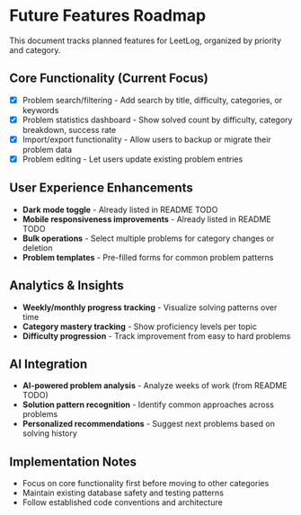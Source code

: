 # Future Features Roadmap

This document tracks planned features for LeetLog, organized by priority and category.

## Core Functionality (Current Focus)
- [x] Problem search/filtering - Add search by title, difficulty, categories, or keywords
- [x] Problem statistics dashboard - Show solved count by difficulty, category breakdown, success rate
- [x] Import/export functionality - Allow users to backup or migrate their problem data
- [x] Problem editing - Let users update existing problem entries

## User Experience Enhancements
- **Dark mode toggle** - Already listed in README TODO
- **Mobile responsiveness improvements** - Already listed in README TODO
- **Bulk operations** - Select multiple problems for category changes or deletion
- **Problem templates** - Pre-filled forms for common problem patterns

## Analytics & Insights
- **Weekly/monthly progress tracking** - Visualize solving patterns over time
- **Category mastery tracking** - Show proficiency levels per topic
- **Difficulty progression** - Track improvement from easy to hard problems

## AI Integration
- **AI-powered problem analysis** - Analyze weeks of work (from README TODO)
- **Solution pattern recognition** - Identify common approaches across problems
- **Personalized recommendations** - Suggest next problems based on solving history

## Implementation Notes
- Focus on core functionality first before moving to other categories
- Maintain existing database safety and testing patterns
- Follow established code conventions and architecture